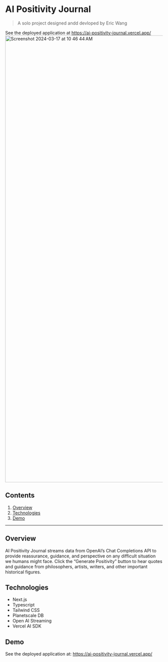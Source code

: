 # AI Positivity Journal

> A solo project designed andd devloped by Eric Wang

See the deployed application at https://ai-positivity-journal.vercel.app/
<img width="1429" alt="Screenshot 2024-03-17 at 10 46 44 AM" src="https://github.com/ewang0/ai-positivity-journal/assets/87143658/5cc68809-0157-4153-8fd1-01327af5a05b">

## Contents

1. [Overview](#overview)
4. [Technologies](#technologies)
5. [Demo](#demo)
---

## Overview

AI Positivity Journal streams data from OpenAI’s Chat Completions API to provide reassurance, guidance, and perspective on any difficult situation we humans might face. Click the “Generate Positivity” button to hear quotes and guidance from philosophers, artists, writers, and other important historical figures.

## Technologies

  - Next.js
  - Typescript
  - Tailwind CSS
  - Planetscale DB
  - Open AI Streaming
  - Vercel AI SDK

## Demo

See the deployed application at: https://ai-positivity-journal.vercel.app/
